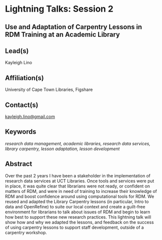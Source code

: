 # Lightning Talks: Session 2

## **Use and Adaptation of Carpentry Lessons in RDM Training at an Academic Library**

## Lead(s)
Kayleigh Lino

## Affiliation(s)
University of Cape Town Libraries, Figshare

## Contact(s)
kayleigh.lino@gmail.com

## Keywords
*research data management, academic libraries, research data services, library carpentry, lesson adaptation, lesson development*

## Abstract
Over the past 2 years I have been a stakeholder in the implementation of research data services at UCT Libraries. Once tools and services were put in place, it was quite clear that librarians were not ready, or confident on matters of RDM, and were in need of training to increase their knowledge of RDM and boost confidence around using computational tools for RDM. We reused and adapted the Library Carpentry lessons (in particular, Intro to data and OpenRefine) to suite our local context and create a guilt-free environment for librarians to talk about issues of RDM and begin to learn how best to support these new research practices. This lightning talk will show how and why we adapted the lessons, and feedback on the success of using carpentry lessons to support staff development, outside of a carpentry workshop.